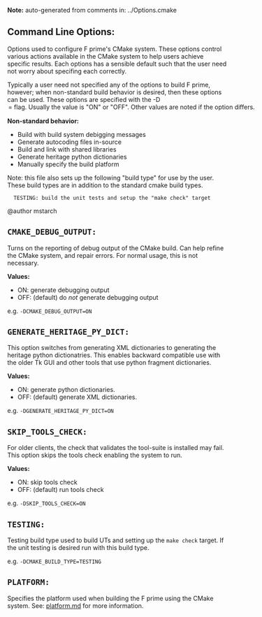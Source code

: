 **Note:** auto-generated from comments in: ../Options.cmake

## Command Line Options:

Options used to configure F prime's CMake system. These options control various actions available
in the CMake system to help users achieve specific results. Each options has a sensible default
such that the user need not worry about specifing each correctly.

Typically a user need not specified any of the options to build F prime, however; when
non-standard build behavior is desired, then these options can be used. These options are
specified with the -D<OPTION>=<VALUE> flag. Usually the value is "ON" or "OFF". Other values are
noted if the option differs.

**Non-standard behavior:**

- Build with build system debigging messages
- Generate autocoding files in-source
- Build and link with shared libraries
- Generate heritage python dictionaries
- Manually specify the build platform

Note: this file also sets up the following "build type" for use by the user. These build types
      are in addition to the standard cmake build types.

      TESTING: build the unit tests and setup the "make check" target

@author mstarch


## `CMAKE_DEBUG_OUTPUT:`

Turns on the reporting of debug output of the CMake build. Can help refine the CMake system,
and repair errors. For normal usage, this is not necessary.

**Values:**
- ON: generate debugging output
- OFF: (default) do *not* generate debugging output

e.g. `-DCMAKE_DEBUG_OUTPUT=ON`


## `GENERATE_HERITAGE_PY_DICT:`

This option switches from generating XML dictionaries to generating the heritage python
dictionatries. This enables backward compatible use with the older Tk GUI and other tools that
use python fragment dictionaries.

**Values:**
- ON: generate python dictionaries.
- OFF: (default) generate XML dictionaries.

e.g. `-DGENERATE_HERITAGE_PY_DICT=ON`


## `SKIP_TOOLS_CHECK:`

For older clients, the check that validates the tool-suite is installed may fail. This option
skips the tools check enabling the system to run.

**Values:**
- ON: skip tools check
- OFF: (default) run tools check

e.g. `-DSKIP_TOOLS_CHECK=ON`


## `TESTING:`

Testing build type used to build UTs and setting up the `make check` target. If the unit testing
is desired run with this build type.

e.g. `-DCMAKE_BUILD_TYPE=TESTING`


## `PLATFORM:`

Specifies the platform used when building the F prime using the CMake system. See:
[platform.md](platform.md) for more information.


